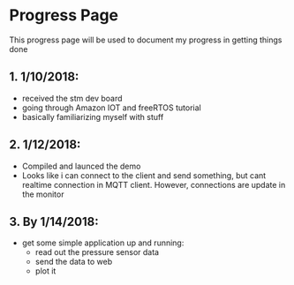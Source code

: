 # Progress Page
This progress page will be used to document my progress in getting things done

## 1. 1/10/2018:
- received the stm dev board
- going through Amazon IOT and freeRTOS tutorial
- basically familiarizing myself with stuff

## 2. 1/12/2018:	
- Compiled and launced the demo 
- Looks like i can connect to the client and send something, but cant realtime connection in MQTT client. However, connections are update in the monitor

## 3. By 1/14/2018:
- get some simple application up and running:
	- read out the pressure sensor data
	- send the data to web
	- plot it

